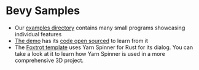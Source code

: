 # Bevy Samples

* Our [examples directory](https://github.com/YarnSpinnerTool/YarnSpinner-Rust/tree/main/examples/bevy_yarnspinner) contains many small programs showcasing individual features
* [The demo](https://janhohenheim.itch.io/yarnspinner-rust-demo) has its [code open sourced](https://github.com/YarnSpinnerTool/YarnSpinner-Rust/tree/main/demo) to learn from it
* The [Foxtrot template](https://github.com/janhohenheim/foxtrot/tree/main) uses Yarn Spinner for Rust for its dialog. You can take a look at it to learn how Yarn Spinner is used in a more comprehensive 3D project.
